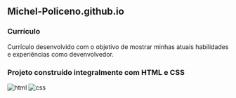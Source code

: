 ## Michel-Policeno.github.io

### Currículo
Currículo desenvolvido com o objetivo de mostrar minhas atuais habilidades e experiências como devenvolvedor.

### Projeto construído integralmente com HTML e CSS

![html](https://img.shields.io/badge/HTML5-E34F26?style=for-the-badge&logo=html5&logoColor=white)
![css](https://img.shields.io/badge/CSS3-1572B6?style=for-the-badge&logo=css3&logoColor=white)


